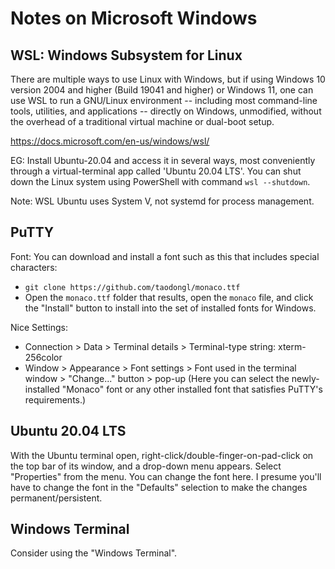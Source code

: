 # Notes on Microsoft Windows

## WSL: Windows Subsystem for Linux

There are multiple ways to use Linux with Windows, but if using Windows 10
version 2004 and higher (Build 19041 and higher) or Windows 11, one can use WSL
to run a GNU/Linux environment -- including most command-line tools, utilities,
and applications -- directly on Windows, unmodified, without the overhead of a
traditional virtual machine or dual-boot setup.

https://docs.microsoft.com/en-us/windows/wsl/

EG: Install Ubuntu-20.04 and access it in several ways, most conveniently
through a virtual-terminal app called 'Ubuntu 20.04 LTS'.  You can shut down
the Linux system using PowerShell with command `wsl --shutdown`.

Note: WSL Ubuntu uses System V, not systemd for process management.


## PuTTY

Font: You can download and install a font such as this that includes special
characters:
* `git clone https://github.com/taodongl/monaco.ttf`
* Open the `monaco.ttf` folder that results, open the `monaco` file, and click
the "Install" button to install into the set of installed fonts for Windows.

Nice Settings:
* Connection > Data > Terminal details > Terminal-type string: xterm-256color
* Window > Appearance > Font settings > Font used in the terminal window >
"Change..." button > pop-up (Here you can select the newly-installed "Monaco"
font or any other installed font that satisfies PuTTY's requirements.)


## Ubuntu 20.04 LTS

With the Ubuntu terminal open, right-click/double-finger-on-pad-click on the
top bar of its window, and a drop-down menu appears.  Select "Properties" from
the menu.  You can change the font here.  I presume you'll have to change the
font in the "Defaults" selection to make the changes permanent/persistent.


## Windows Terminal

Consider using the "Windows Terminal".